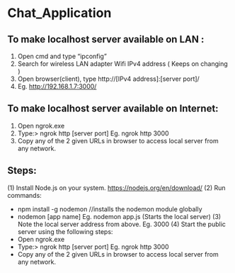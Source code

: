 # Chat_Application
## To make localhost server available on LAN :
1)	Open cmd and type “ipconfig”
2)	Search for wireless LAN adapter Wifi IPv4 address ( Keeps on changing )
3)	Open browser(client), type http://[IPv4 address]:[server port]/
4)	Eg. http://192.168.1.7:3000/

## To make localhost server available on Internet:
1)	Open ngrok.exe
2)	Type:> ngrok http [server port] 	Eg. ngrok http 3000
3)	Copy any of the 2 given URLs in browser to access local server from any network. 

## Steps:
(1)	Install Node.js on your system. https://nodejs.org/en/download/
(2)	Run commands:
- npm install -g nodemon          //installs the nodemon module globally
- nodemon [app name] Eg. nodemon app.js (Starts the local server) 
(3)	Note the local server address from above. Eg. 3000
(4)	Start the public server using the following steps:
- Open ngrok.exe
- Type:> ngrok http [server port] 	Eg. ngrok http 3000
- Copy any of the 2 given URLs in browser to access local server from any network.
